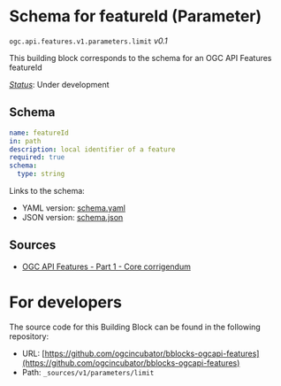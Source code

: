 
# Schema for featureId (Parameter)

`ogc.api.features.v1.parameters.limit` *v0.1*

This building block corresponds to the schema for an OGC API Features featureId

[*Status*](http://www.opengis.net/def/status): Under development

## Schema

```yaml
name: featureId
in: path
description: local identifier of a feature
required: true
schema:
  type: string

```

Links to the schema:

* YAML version: [schema.yaml](https://ogcincubator.github.io/bblocks-ogcapi-features/build/annotated/api/features/v1/parameters/limit/schema.json)
* JSON version: [schema.json](https://ogcincubator.github.io/bblocks-ogcapi-features/build/annotated/api/features/v1/parameters/limit/schema.yaml)

## Sources

* [OGC API Features - Part 1 - Core corrigendum](https://docs.ogc.org/is/17-069r4/17-069r4.html)

# For developers

The source code for this Building Block can be found in the following repository:

* URL: [https://github.com/ogcincubator/bblocks-ogcapi-features](https://github.com/ogcincubator/bblocks-ogcapi-features)
* Path: `_sources/v1/parameters/limit`

